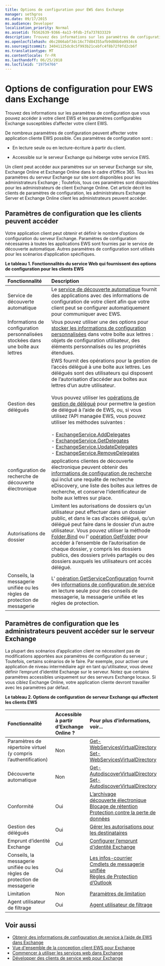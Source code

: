 ```yaml
---
title: Options de configuration pour EWS dans Exchange
manager: sethgros
ms.date: 09/17/2015
ms.audience: Developer
localization_priority: Normal
ms.assetid: f6562639-9366-4a13-9fdb-2fa737833329
description: Trouvez des informations sur les paramètres de configuration que vous pouvez accéder à votre client EWS et les paramètres configurables Exchange susceptibles d’affecter votre client EWS.
ms.openlocfilehash: d6c2866abf3dc16c77d84355afb9d86b0a9934c6
ms.sourcegitcommit: 34041125dc8c5f993b21cebfc4f8b72f0fd2cb6f
ms.translationtype: MT
ms.contentlocale: fr-FR
ms.lasthandoff: 06/25/2018
ms.locfileid: "19754766"
---
```

# <a name="configuration-options-for-ews-in-exchange"></a>Options de configuration pour EWS dans Exchange

Trouvez des informations sur les paramètres de configuration que vous pouvez accéder à votre client EWS et les paramètres configurables Exchange susceptibles d’affecter votre client EWS. 
  
De nombreux paramètres de configuration peuvent affecter votre application cliente EWS possible. Ces paramètres de configuration sont : 
  
- En lecture seule ou en lecture-écriture à partir du client.
    
- Accessible sur le serveur Exchange qui héberge votre service EWS.
    
Un client peut accéder aux paramètres sur un serveur Exchange sur site, Exchange Online et Exchange Online dans le cadre d’Office 365. Tous les paramètres du serveur Exchange sur site sont disponibles pour les administrateurs Exchange ; Toutefois, tous ces paramètres sont disponibles pour les administrateurs de client Exchange Online. Cet article décrit les clients de paramètres de configuration, les administrateurs Exchange Server et Exchange Online client les administrateurs peuvent accéder.
  
## <a name="configuration-settings-that-clients-can-access"></a>Paramètres de configuration que les clients peuvent accéder

Votre application client peut obtenir et définir le nombre d’options de configuration du serveur Exchange. Paramètres de configuration nécessaires à toutes les applications EWS sont fournies par le service de découverte automatique. Autres paramètres de configuration sont utilisés pour les scénarios d’application spécifiques. 
  
**Le tableau 1. Fonctionnalités du service Web qui fournissent des options de configuration pour les clients EWS**

|**Fonctionnalité**|**Description**|
|:-----|:-----|
|Service de découverte automatique  <br/> |Le [service de découverte automatique](autodiscover-for-exchange.md) fournit des applications avec des informations de configuration de votre client afin que votre client peut se configurer automatiquement pour communiquer avec EWS.  <br/> |
|Informations de configuration personnalisées stockées dans une boîte aux lettres  <br/> |Vous pouvez utiliser une des options pour [stocker les informations de configuration personnalisées](persistent-application-settings-in-ews-in-exchange.md) dans votre boîte aux lettres : objets de configuration utilisateur, des éléments personnalisés ou les propriétés étendues.  <br/> |
|Gestion des délégués  <br/> | EWS fournit des opérations pour la gestion de l’accès délégué à une boîte aux lettres. Les délégués sont des utilisateurs qui disposent de l’autorisation d’accéder aux boîtes aux lettres d’un autre utilisateur.<br/><br/>  Vous pouvez utiliser les [opérations de gestion de délégué](http://msdn.microsoft.com/en-us/library/bb409286%28v=exchg.150%29.aspx#bk_delegate_management) pour permettre la gestion de délégué à l’aide de EWS, ou, si vous utilisez l’API managée EWS, vous pouvez utiliser les méthodes suivantes :<br/><br/>- [ExchangeService.AddDelegates](http://msdn.microsoft.com/en-us/library/microsoft.exchange.webservices.data.exchangeservice.adddelegates%28v=exchg.80%29.aspx) <br/>- [ExchangeService.GetDelegates](http://msdn.microsoft.com/en-us/library/microsoft.exchange.webservices.data.exchangeservice.getdelegates%28v=exchg.80%29.aspx) <br/>- [ExchangeService.UpdateDelegates](http://msdn.microsoft.com/en-us/library/microsoft.exchange.webservices.data.exchangeservice.updatedelegates%28v=exchg.80%29.aspx) <br/>- [ExchangeService.RemoveDelegates](http://msdn.microsoft.com/en-us/library/microsoft.exchange.webservices.data.exchangeservice.removedelegates%28v=exchg.80%29.aspx) <br/> |
|configuration de recherche de découverte électronique  <br/> |applications clientes de découverte électronique peuvent obtenir des [informations de configuration de recherche](http://msdn.microsoft.com/library/8a54a6dc-110c-4972-a8bc-5ddb43c4b857%28Office.15%29.aspx) qui inclut une requête de recherche eDiscovery, une liste des boîtes aux lettres de recherche, et conserve l’identificateur de boîte aux lettres sur place.  <br/> |
|Autorisations de dossier  <br/> |Limitent les autorisations de dossiers qu’un utilisateur peut effectuer dans un dossier public, et dans le cas d’accès délégué, qu’un délégué peut faire dans le dossier d’un autre utilisateur. Vous pouvez utiliser la méthode [Folder.Bind](http://msdn.microsoft.com/en-us/library/microsoft.exchange.webservices.data.folder.bind%28v=exchg.80%29.aspx) ou l' [opération GetFolder](http://msdn.microsoft.com/library/355bcf93-dc71-4493-b177-622afac5fdb9%28Office.15%29.aspx) pour accéder à l’ensemble de l’autorisation de chaque dossier, y compris les dossiers publics, des dossiers privés partagés ou des dossiers auxquels les utilisateurs ont accès délégué.  <br/> |
|Conseils, la messagerie unifiée ou les règles de protection de messagerie  <br/> |L' [opération GetServiceConfiguration](http://msdn.microsoft.com/library/070cbfe5-325a-4955-8e4a-8230ea0459a7%28Office.15%29.aspx) fournit des [informations de configuration de service](how-to-get-service-configuration-information-by-using-ews-in-exchange.md) en lecture seule pour des conseils de messagerie, la messagerie unifiée et les règles de protection.  <br/> |
   
## <a name="configuration-settings-that-administrators-can-access-on-the-exchange-server"></a>Paramètres de configuration que les administrateurs peuvent accéder sur le serveur Exchange

La plupart des scénarios d’application client ne nécessitent pas de modifications apportées aux paramètres de configuration du serveur ; Toutefois, certains scénarios de le faire. Par exemple, pour activer une application de niveau intermédiaire agir en tant qu’utilisateur, vous devez définir l’emprunt d’identité Exchange sur le serveur. Notez que certains paramètres accessibles uniquement sur des serveurs Exchange locaux. Si vous ciblez Exchange Online, votre application cliente devront travailler avec les paramètres par défaut.
  
**Le tableau 2. Options de configuration de serveur Exchange qui affectent les clients EWS**

|**Fonctionnalité**|**Accessible à partir d’Exchange Online ?**|**Pour plus d’informations, voir...**|
|:-----|:-----|:-----|
|Paramètres de répertoire virtuel (y compris l’authentification)  <br/> |Non  <br/> |[Get-WebServicesVirtualDirectory](http://technet.microsoft.com/en-us/library/aa998810%28v=exchg.150%29.aspx) <br/> [Set-WebServicesVirtualDirectory](http://technet.microsoft.com/en-us/library/aa997233%28v=exchg.150%29.aspx) <br/> |
|Découverte automatique  <br/> |Non  <br/> |[Get-AutodiscoverVirtualDirectory](http://technet.microsoft.com/en-us/library/aa996819%28v=exchg.150%29.aspx) <br/> [Set-AutodiscoverVirtualDirectory](http://technet.microsoft.com/en-us/library/aa998601%28v=exchg.150%29.aspx) <br/> |
|Conformité  <br/> |Oui  <br/> |[L’archivage](http://technet.microsoft.com/en-us/library/dd979800%28v=exchg.150%29.aspx) <br/> [découverte électronique](http://technet.microsoft.com/en-us/library/dd298021%28v=exchg.150%29.aspx) <br/> [Blocage de rétention](http://technet.microsoft.com/en-us/library/dd335168%28v=exchg.150%29.aspx) <br/> [Protection contre la perte de données](http://technet.microsoft.com/en-us/library/jj150527%28v=exchg.150%29.aspx) <br/> |
|Gestion des délégués  <br/> |Oui  <br/> |[Gérer les autorisations pour les destinataires](http://technet.microsoft.com/en-us/library/jj919240%28v=exchg.150%29.aspx) <br/> |
|Emprunt d’identité Exchange  <br/> |Oui  <br/> |[Configurer l’emprunt d’identité Exchange](http://msdn.microsoft.com/en-us/library/bb204095%28EXCHG.140%29.aspx) <br/> |
|Conseils, la messagerie unifiée ou les règles de protection de messagerie  <br/> |Oui  <br/> |[Les infos-courrier](http://technet.microsoft.com/en-us/library/jj649091%28v=exchg.150%29.aspx) <br/> [Cmdlets de messagerie unifiée](http://technet.microsoft.com/en-us/library/aa997665%28v=exchg.150%29.aspx) <br/> [Règles de Protection d’Outlook](http://technet.microsoft.com/en-us/library/dd638178%28v=exchg.150%29.aspx) <br/> |
|Limitation  <br/> |Non  <br/> |[Paramètres de limitation](ews-throttling-in-exchange.md) <br/> |
|Agent utilisateur de filtrage  <br/> |Oui  <br/> |[Agent utilisateur de filtrage](how-to-control-access-to-ews-in-exchange.md) <br/> |
   
## <a name="see-also"></a>Voir aussi

- [Obtenir des informations de configuration de service à l’aide de EWS dans Exchange](how-to-get-service-configuration-information-by-using-ews-in-exchange.md)
- [Vue d'ensemble de la conception client EWS pour Exchange](ews-client-design-overview-for-exchange.md)   
- [Commencer à utiliser les services web dans Exchange](start-using-web-services-in-exchange.md)   
- [Développer des clients de service web pour Exchange](develop-web-service-clients-for-exchange.md)
    

